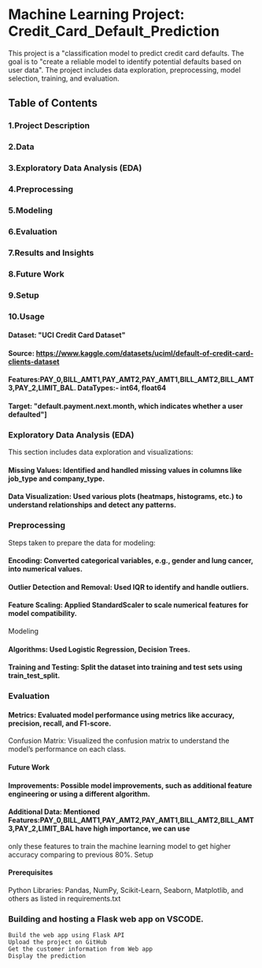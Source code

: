 # Machine Learning Project: Credit_Card_Default_Prediction

This project is a "classification model to predict credit card defaults. The goal is to "create a reliable model to identify potential defaults based on user data". The project includes data exploration, preprocessing, model selection, training, and evaluation.

## Table of Contents
### 1.Project Description
### 2.Data
### 3.Exploratory Data Analysis (EDA)
### 4.Preprocessing
### 5.Modeling
### 6.Evaluation
### 7.Results and Insights
### 8.Future Work
### 9.Setup
### 10.Usage

#### Dataset: "UCI Credit Card Dataset"
#### Source: https://www.kaggle.com/datasets/uciml/default-of-credit-card-clients-dataset
#### Features:PAY_0,BILL_AMT1,PAY_AMT2,PAY_AMT1,BILL_AMT2,BILL_AMT3,PAY_2,LIMIT_BAL. DataTypes:- int64, float64
#### Target: "default.payment.next.month, which indicates whether a user defaulted"]
### Exploratory Data Analysis (EDA)
This section includes data exploration and visualizations:

#### Missing Values: Identified and handled missing values in columns like job_type and company_type.
#### Data Visualization: Used various plots (heatmaps, histograms, etc.) to understand relationships and detect any patterns.
### Preprocessing
Steps taken to prepare the data for modeling:

#### Encoding: Converted categorical variables, e.g., gender and lung cancer, into numerical values.
#### Outlier Detection and Removal: Used IQR to identify and handle outliers.
#### Feature Scaling: Applied StandardScaler to scale numerical features for model compatibility.
Modeling
#### Algorithms: Used Logistic Regression, Decision Trees.
#### Training and Testing: Split the dataset into training and test sets using train_test_split.

### Evaluation
#### Metrics: Evaluated model performance using metrics like accuracy, precision, recall, and F1-score.
Confusion Matrix: Visualized the confusion matrix to understand the model’s performance on each class.

#### Future Work
#### Improvements: Possible model improvements, such as additional feature engineering or using a different algorithm.
#### Additional Data: Mentioned Features:PAY_0,BILL_AMT1,PAY_AMT2,PAY_AMT1,BILL_AMT2,BILL_AMT3,PAY_2,LIMIT_BAL have high importance, we can use 
only these features to train the machine learning model to get higher accuracy comparing to previous 80%.
Setup
#### Prerequisites
Python
Libraries: Pandas, NumPy, Scikit-Learn, Seaborn, Matplotlib, and others as listed in requirements.txt
### Building and hosting a Flask web app on VSCODE.
    Build the web app using Flask API
    Upload the project on GitHub
    Get the customer information from Web app
    Display the prediction

